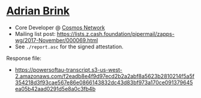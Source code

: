 # [Adrian Brink](https://adrianbrink.com/)

* Core Developer @ [Cosmos Network](https://cosmos.network/)
* Mailing list post: <https://lists.z.cash.foundation/pipermail/zapps-wg/2017-November/000069.html>
* See `./report.asc` for the signed attestation.

Response file:

* https://powersoftau-transcript.s3-us-west-2.amazonaws.com/f2eadb8e4f9d97ecd2b2a2abf8a5623b2810214f5a5f354218d3f93cae567e86e0866143832dc43d83bf973a170ce091379645ea05b42aad0291d5e8a0c3fb4b

